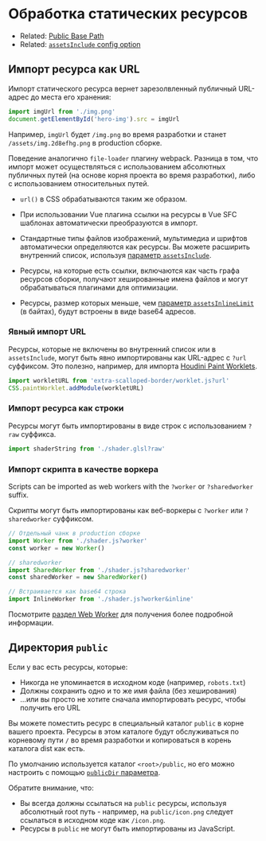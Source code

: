 # Обработка статических ресурсов

- Related: [Public Base Path](./build#public-base-path)
- Related: [`assetsInclude` config option](/config/#assetsinclude)

## Импорт ресурса как URL

Импорт статического ресурса вернет зарезолвленный публичный URL-адрес до места его хранения:

```js
import imgUrl from './img.png'
document.getElementById('hero-img').src = imgUrl
```

Например, `imgUrl` будет `/img.png` во время разработки и станет `/assets/img.2d8efhg.png` в production сборке.

Поведение аналогично `file-loader` плагину webpack. Разница в том, что импорт может осуществляться с использованием абсолютных публичных путей (на основе корня проекта во время разработки), либо с использованием относительных путей.

- `url()` в CSS обрабатываются таким же образом.

- При использовании Vue плагина ссылки на ресурсы в Vue SFC шаблонах автоматически преобразуются в импорт.

- Стандартные типы файлов изображений, мультимедиа и шрифтов автоматически определяются как ресурсы. Вы можете расширить внутренний список, используя [параметр `assetsInclude`](/config/#assetsinclude).

- Ресурсы, на которые есть ссылки, включаются как часть графа ресурсов сборки, получают хешированные имена файлов и могут обрабатываться плагинами для оптимизации.

- Ресурсы, размер которых меньше, чем [параметр `assetsInlineLimit`](/config/#build-assetsinlinelimit) (в байтах), будут встроены в виде base64 адресов.

### Явный импорт URL

Ресурсы, которые не включены во внутренний список или в `assetsInclude`, могут быть явно импортированы как URL-адрес с `?url` суффиксом. Это полезно, например, для импорта [Houdini Paint Worklets](https://houdini.how/usage).

```js
import workletURL from 'extra-scalloped-border/worklet.js?url'
CSS.paintWorklet.addModule(workletURL)
```

### Импорт ресурса как строки

Ресурсы могут быть импортированы в виде строк с использованием `?raw` суффикса.

```js
import shaderString from './shader.glsl?raw'
```

### Импорт скрипта в качестве воркера

Scripts can be imported as web workers with the `?worker` or `?sharedworker` suffix.

Скрипты могут быть импортированы как веб-воркеры с `?worker` или `?sharedworker` суффиксом.

```js
// Отдельный чанк в production сборке
import Worker from './shader.js?worker'
const worker = new Worker()
```

```js
// sharedworker
import SharedWorker from './shader.js?sharedworker'
const sharedWorker = new SharedWorker()
```

```js
// Встраивается как base64 строка
import InlineWorker from './shader.js?worker&inline'
```

Посмотрите [раздел Web Worker](./features.md#web-workers) для получения более подробной информации.

## Директория `public`

Если у вас есть ресурсы, которые:

- Никогда не упоминается в исходном коде (например, `robots.txt`)
- Должны сохранить одно и то же имя файла (без хеширования)
- ...или вы просто не хотите сначала импортировать ресурс, чтобы получить его URL

Вы можете поместить ресурс в специальный каталог `public` в корне вашего проекта. Ресурсы в этом каталоге будут обслуживаться по корневому пути `/` во время разработки и копироваться в корень каталога dist как есть.

По умолчанию используется каталог `<root>/public`, но его можно настроить с помощью [`publicDir` параметра](/config/#publicdir).

Обратите внимание, что:

- Вы всегда должны ссылаться на `public` ресурсы, используя абсолютный root путь - например, на `public/icon.png` следует ссылаться в исходном коде как `/icon.png`.
- Ресурсы в `public` не могут быть импортированы из JavaScript.
